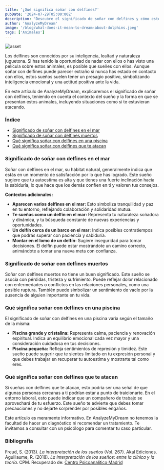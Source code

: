 ```yaml
---
title: '¿Qué significa soñar con delfines?'
pubDate: '2024-07-29T05:00:00Z'
description: 'Descubre el significado de soñar con delfines y cómo este sueño puede simbolizar inteligencia emocional y actitud positiva. Explora diferentes interpretaciones según el contexto del sueño.'
author: 'AnalyzeMyDream'
image: '/blog/what-does-it-mean-to-dream-about-dolphins.jpeg'
tags: ['Animales']
---
```


![asset](/blog/what-does-it-mean-to-dream-about-dolphins.jpeg)

Los delfines son conocidos por su inteligencia, lealtad y naturaleza juguetona. Si has tenido la oportunidad de nadar con ellos o has visto una película sobre estos animales, es posible que sueñes con ellos. Aunque soñar con delfines puede parecer extraño si nunca has estado en contacto con ellos, estos sueños suelen tener un presagio positivo, simbolizando inteligencia emocional y una actitud positiva ante la vida.

En este artículo de AnalyzeMyDream, explicaremos el significado de soñar con delfines, teniendo en cuenta el contexto del sueño y la forma en que se presentan estos animales, incluyendo situaciones como si te estuvieran atacando.

### Índice

- [Significado de soñar con delfines en el mar](#significado-de-soñar-con-delfines-en-el-mar)
- [Significado de soñar con delfines muertos](#significado-de-soñar-con-delfines-muertos)
- [Qué significa soñar con delfines en una piscina](#que-significa-soñar-con-delfines-en-una-piscina)
- [Qué significa soñar con delfines que te atacan](#que-significa-soñar-con-delfines-que-te-atacan)

### Significado de soñar con delfines en el mar

Soñar con delfines en el mar, su hábitat natural, generalmente indica que estás en un momento de satisfacción por lo que has logrado. Este sueño sugiere que tu autoestima es alta y que tienes una fuerte inclinación hacia la sabiduría, lo que hace que los demás confíen en ti y valoren tus consejos.

**Contextos adicionales:**

- **Aparecen varios delfines en el mar:** Esto simboliza tranquilidad y paz en tu entorno, reflejando colaboración y solidaridad mutua.
- **Te sueñas como un delfín en el mar:** Representa tu naturaleza soñadora y dinámica, y tu búsqueda constante de nuevas experiencias y oportunidades.
- **Un delfín cerca de un barco en el mar:** Indica posibles contratiempos que podrás superar con paciencia y sabiduría.
- **Montar en el lomo de un delfín:** Sugiere inseguridad para tomar decisiones. El delfín puede estar mostrándote un camino correcto, animándote a tomar una nueva meta con confianza.

### Significado de soñar con delfines muertos

Soñar con delfines muertos no tiene un buen significado. Este sueño se asocia con pérdidas, tristeza y sufrimiento. Puede reflejar dolor relacionado con enfermedades o conflictos en las relaciones personales, como una posible ruptura. También puede simbolizar un sentimiento de vacío por la ausencia de alguien importante en tu vida.

### Qué significa soñar con delfines en una piscina

El significado de soñar con delfines en una piscina varía según el tamaño de la misma:

- **Piscina grande y cristalina:** Representa calma, paciencia y renovación espiritual. Indica un equilibrio emocional cada vez mayor y una consideración cuidadosa en tus decisiones.
- **Piscina pequeña:** Refleja sentimientos de represión y timidez. Este sueño puede sugerir que te sientes limitado en tu expresión personal y que debes trabajar en recuperar tu autoestima y mostrarte tal como eres.

### Qué significa soñar con delfines que te atacan

Si sueñas con delfines que te atacan, esto podría ser una señal de que algunas personas cercanas a ti podrían estar a punto de traicionarte. En el entorno laboral, esto puede indicar que un compañero de trabajo se aprovechará de tu esfuerzo. Este sueño te advierte que debes tomar precauciones y no dejarte sorprender por posibles engaños.

Este artículo es meramente informativo. En AnalyzeMyDream no tenemos la facultad de hacer un diagnóstico ni recomendar un tratamiento. Te invitamos a consultar con un psicólogo para comentar tu caso particular.

### Bibliografía

Freud, S. (2013). *La interpretación de los sueños* (Vol. 267). Akal Ediciones.
Aguillaume, R. (2018). *La interpretación de los sueños: entre la clínica y la teoría*. CPM. Recuperado de: [Centro Psicoanalitico Madrid](https://www.centropsicoanaliticomadrid.com/publicaciones/revista/numero-15/la-interpretacion-de-los-suenos-entre-la-clinica-y-la-teoria/)